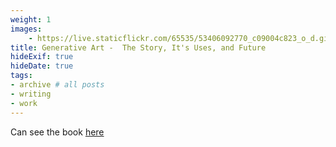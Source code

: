 ```yaml
---
weight: 1
images:
    - https://live.staticflickr.com/65535/53406092770_c09004c823_o_d.gif
title: Generative Art -  The Story, It's Uses, and Future 
hideExif: true
hideDate: true
tags:
- archive # all posts
- writing
- work
---
```


Can see the book [here](https://cbayes.gitbook.io/generative-art-the-story-its-uses-and-future/part-1-history/1970s)


